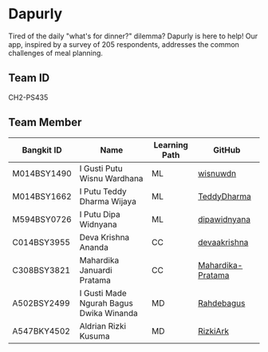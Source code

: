 # Dapurly
Tired of the daily "what's for dinner?" dilemma? Dapurly is here to help! Our app, inspired by a survey of 205 respondents, addresses the common challenges of meal planning.

## Team ID
CH2-PS435

## Team Member
| Bangkit ID |  Name | Learning Path | GitHub |
| ---------- | ----- | ------------- | ------ |
| M014BSY1490 | I Gusti Putu Wisnu Wardhana | ML | [wisnuwdn](https://github.com/wisnuwdn) |
| M014BSY1662 | I Putu Teddy Dharma Wijaya | ML | [TeddyDharma](https://github.com/TeddyDharma) |
| M594BSY0726 | I Putu Dipa Widnyana | ML | [dipawidnyana](https://github.com/dipawidnyana) |
| C014BSY3955 | Deva Krishna Ananda | CC | [devaakrishna](https://github.com/devaakrishna) |
| C308BSY3821 | Mahardika Januardi Pratama | CC | [Mahardika-Pratama](https://github.com/Mahardika-Pratama) |
| A502BSY2499 | I Gusti Made Ngurah Bagus Dwika Winanda | MD | [Rahdebagus](https://github.com/Rahdebagus) |
| A547BKY4502 | Aldrian Rizki Kusuma | MD | [RizkiArk](https://github.com/RizkiArk) |
